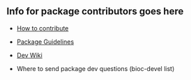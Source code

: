 Info for package contributors goes here
---------------------------------------

* [How to contribute](http://wiki.fhcrc.org/bioc/HowTo/Package_Contribution/)

* [Package Guidelines](http://wiki.fhcrc.org/bioc/Package_Guidelines/)

* [Dev Wiki](http://wiki.fhcrc.org/bioc/DeveloperPage/)

* Where to send package dev questions (bioc-devel list)
